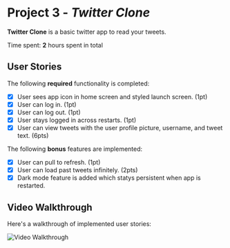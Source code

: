 # Project 3 - *Twitter Clone*

**Twitter Clone** is a basic twitter app to read your tweets.

Time spent: **2** hours spent in total

## User Stories

The following **required** functionality is completed:

- [X] User sees app icon in home screen and styled launch screen. (1pt)
- [X] User can log in. (1pt)
- [X] User can log out. (1pt)
- [X] User stays logged in across restarts. (1pt)
- [X] User can view tweets with the user profile picture, username, and tweet text. (6pts)

The following **bonus** features are implemented:

- [X] User can pull to refresh. (1pt)
- [X] User can load past tweets infinitely. (2pts)
- [X] Dark mode feature is added which statys persistent when app is restarted.

## Video Walkthrough

Here's a walkthrough of implemented user stories:

<img src='http://g.recordit.co/bl6LHZz8zr.gif' title='Video Walkthrough' width='' alt='Video Walkthrough' />

